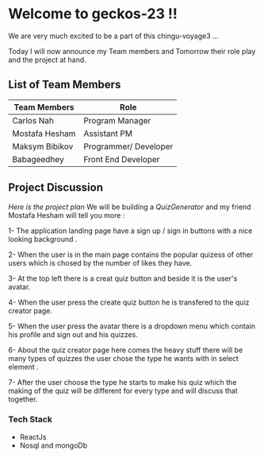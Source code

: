 # Welcome to  geckos-23 !!
We are very much excited to be a part of this chingu-voyage3 ...

Today I will now announce my Team members and Tomorrow their role play and the project at hand.

## List of Team Members

Team Members | Role 
------------ | -----------
Carlos Nah   | Program Manager
Mostafa Hesham | Assistant PM
Maksym Bibikov | Programmer/ Developer
Babageedhey | Front End Developer


## Project Discussion
*Here is the project plan*
We will be building a *QuizGenerator* and my friend Mostafa Hesham will tell you more :

1- The application landing page have a sign up / sign in buttons with a nice looking background .

2- When the user is in the main page contains the popular quizess of other users which is chosed by the number of likes they have.

3- At the top left there is a creat quiz button and beside it is the user's avatar.

4- When the user press the create quiz button he is transfered to the quiz creator page. 

5- When the user press the avatar there is a dropdown menu which contain his profile and sign out and his quizzes.

6- About the quiz creator page here comes the heavy stuff there will be many types of quizzes the user chose the type he wants with in select element .

7- After the user choose the type he starts to make his quiz which the making of the quiz will be different for every type and will discuss that together. 

### Tech Stack
- ReactJs
- Nosql and mongoDb

